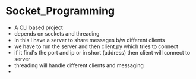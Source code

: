 # Socket_Programming
- A CLI based project 
- depends on sockets and threading
- In this I have a server to share messages b/w different clients
- we have to run the server and then client.py which tries to connect 
- if it find's the port and ip or in short (address) then client will connect to server
- threading will handle different clients and messaging
- 
